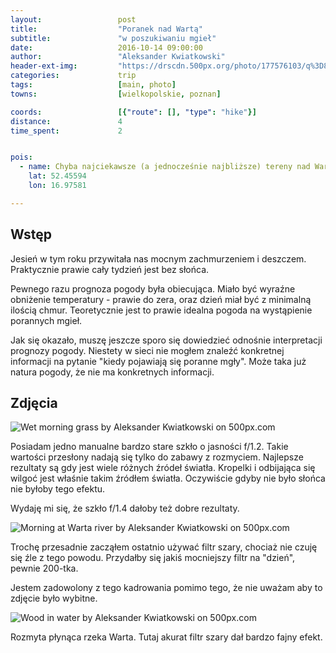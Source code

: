 ```yaml
---
layout:                 post
title:                  "Poranek nad Wartą"
subtitle:               "w poszukiwaniu mgieł"
date:                   2016-10-14 09:00:00
author:                 "Aleksander Kwiatkowski"
header-ext-img:         "https://drscdn.500px.org/photo/177576103/q%3D80_m%3D2000/d63369d663aca37f3114be97b66d4da2"
categories:             trip
tags:                   [main, photo]
towns:                  [wielkopolskie, poznan]

coords:                 [{"route": [], "type": "hike"}]
distance:               4
time_spent:             2


pois:
  - name: Chyba najciekawsze (a jednocześnie najbliższe) tereny nad Wartą w północnej części Poznania
    lat: 52.45594
    lon: 16.97581

---
```


Wstęp
-----

Jesień w tym roku przywitała nas mocnym zachmurzeniem i deszczem. Praktycznie
prawie cały tydzień jest bez słońca.

Pewnego razu prognoza pogody była obiecująca.
Miało być wyraźne obniżenie temperatury - prawie do zera, oraz dzień miał być
z minimalną ilością chmur. Teoretycznie jest to prawie idealna pogoda
na wystąpienie porannych mgieł.

Jak się okazało, muszę jeszcze sporo się
dowiedzieć odnośnie interpretacji prognozy pogody.
Niestety w sieci nie mogłem znaleźć konkretnej informacji
na pytanie "kiedy pojawiają się poranne mgły". Może taka już natura pogody,
że nie ma konkretnych informacji.

Zdjęcia
-------

<div class='pixels-photo'>
  <p>
    <img src='https://drscdn.500px.org/photo/177589975/m%3D900/a191a5362abf801c51f613b88c689efe' alt='Wet morning grass by Aleksander Kwiatkowski on 500px.com'>
  </p>
  <a href='https://500px.com/photo/177589975/wet-morning-grass-by-aleksander-kwiatkowski' alt='Wet morning grass by Aleksander Kwiatkowski on 500px.com'></a>
</div>
<script type='text/javascript' src='https://500px.com/embed.js'></script>

Posiadam jedno manualne bardzo stare szkło o jasności f/1.2. Takie wartości
przesłony nadają się tylko do zabawy z rozmyciem. Najlepsze rezultaty są gdy
jest wiele różnych źródeł światła. Kropelki i odbijająca się wilgoć jest
właśnie takim źródłem światła. Oczywiście gdyby nie było słońca nie byłoby
tego efektu.

Wydaję mi się, że szkło f/1.4 dałoby też dobre rezultaty.

<div class='pixels-photo'>
  <p>
    <img src='https://drscdn.500px.org/photo/180914559/m%3D900/cfbca06b9a06040abc18e0e03e18987a' alt='Morning at Warta river by Aleksander Kwiatkowski on 500px.com'>
  </p>
  <a href='https://500px.com/photo/180914559/morning-at-warta-river-by-aleksander-kwiatkowski' alt='Morning at Warta river by Aleksander Kwiatkowski on 500px.com'></a>
</div>
<script type='text/javascript' src='https://500px.com/embed.js'></script>

Trochę przesadnie zacząłem ostatnio używać filtr szary, chociaż nie czuję się źle z tego
powodu. Przydałby się jakiś mocniejszy filtr na "dzień", pewnie 200-tka.

Jestem zadowolony z tego kadrowania pomimo tego, że nie uważam aby to zdjęcie
było wybitne.

<div class='pixels-photo'>
  <p>
    <img src='https://drscdn.500px.org/photo/177941965/m%3D900/f1c25a40fdfa0f67475543ea14b120e4' alt='Wood in water by Aleksander Kwiatkowski on 500px.com'>
  </p>
  <a href='https://500px.com/photo/177941965/wood-in-water-by-aleksander-kwiatkowski' alt='Wood in water by Aleksander Kwiatkowski on 500px.com'></a>
</div>
<script type='text/javascript' src='https://500px.com/embed.js'></script>

Rozmyta płynąca rzeka Warta. Tutaj akurat filtr szary dał bardzo fajny efekt.
